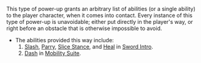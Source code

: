 This type of power-up grants an arbitrary list of abilities (or a single ability) to the player character, when it comes into contact. Every instance of this type of power-up is unavoidable; either put directly in the player's way, or right before an obstacle that is otherwise impossible to avoid.

- The abilities provided this way include:
  1. [Slash](../../../../Player%20Character/Ultion/Abilities/Slash.md), [Parry](../../../../Player%20Character/Ultion/Abilities/Parry.md), [Slice Stance](../../../../Player%20Character/Ultion/Abilities/Slice%20Stance.md), and [Heal](../../../../Player%20Character/Ultion/Abilities/Heal.md) in [Sword Intro](../../../Levels/Sword%20Intro.md).
  2. [Dash](../../../../Player%20Character/Ultion/Abilities/Dash.md) in [Mobility Suite](../../../Levels/Mobility%20Suite.md).
